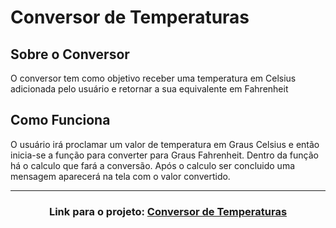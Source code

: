 # Conversor de Temperaturas

## Sobre o Conversor
O conversor tem como objetivo receber uma temperatura em Celsius adicionada pelo usuário e retornar a sua equivalente em Fahrenheit

## Como Funciona
O usuário irá proclamar um valor de temperatura em Graus Celsius e então inicia-se a função para converter para Graus Fahrenheit. Dentro da função há o calculo que fará a conversão. Após o calculo ser concluido uma mensagem aparecerá na tela com o valor convertido.

<hr>
<h3 align="center">Link para o projeto: <a href="https://lucasbf7.github.io/Conversor-de-Temperaturas/">Conversor de Temperaturas</a></h3>
